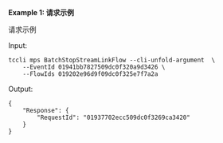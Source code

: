 **Example 1: 请求示例**

请求示例

Input: 

```
tccli mps BatchStopStreamLinkFlow --cli-unfold-argument  \
    --EventId 01941bb7827509dc0f320a9d3426 \
    --FlowIds 019202e96d9f09dc0f325e7f7a2a
```

Output: 
```
{
    "Response": {
        "RequestId": "01937702ecc509dc0f3269ca3420"
    }
}
```

